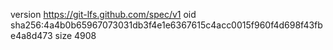 version https://git-lfs.github.com/spec/v1
oid sha256:4a4b0b65967073031db3f4e1e6367615c4acc0015f960f4d698f43fbe4a8d473
size 4908
